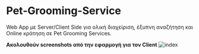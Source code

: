 # Pet-Grooming-Service
Web App με Server/Client Side για ολική διαχείριση, έξυπνη αναζήτηση και Online κράτηση σε Pet Grooming Services.

**Ακολουθούν screenshots από την εφαρμογή για τον Client**
![index](https://user-images.githubusercontent.com/69312093/133068640-cfad5750-f03b-4d9a-95f0-4ab7e9803436.jpg)

